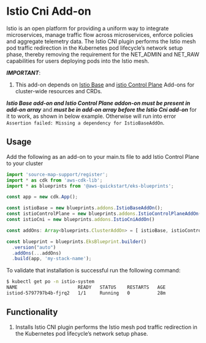 # Istio Cni Add-on

Istio is an open platform for providing a uniform way to integrate microservices, manage traffic flow across microservices, enforce policies and aggregate telemetry data. The Istio CNI plugin performs the Istio mesh pod traffic redirection in the Kubernetes pod lifecycle’s network setup phase, thereby removing the requirement for the NET_ADMIN and NET_RAW capabilities for users deploying pods into the Istio mesh. 

***IMPORTANT***:

1. This add-on depends on [Istio Base](istio-base.md) and [istio Control Plane](istio-control-plane.md) Add-ons for cluster-wide resources and CRDs.

***Istio Base add-on and Istio Control Plane addon-on must be present in add-on array*** and ***must be in add-on array before the Istio Cni add-on*** for it to work, as shown in below example. Otherwise will run into error `Assertion failed: Missing a dependency for IstioBaseAddOn`.

## Usage

Add the following as an add-on to your main.ts file to add Istio Control Plane to your cluster

```typescript
import 'source-map-support/register';
import * as cdk from 'aws-cdk-lib';
import * as blueprints from '@aws-quickstart/eks-blueprints';

const app = new cdk.App();

const istioBase = new blueprints.addons.IstioBaseAddOn();
const istioControlPlane = new blueprints.addons.IstioControlPlaneAddOn()
const istioCni = new blueprints.addons.IstioCniAddOn()

const addOns: Array<blueprints.ClusterAddOn> = [ istioBase, istioControlPlane, istioCni ];

const blueprint = blueprints.EksBlueprint.builder()
  .version("auto")
  .addOns(...addOns)
  .build(app, 'my-stack-name');
```

To validate that installation is successful run the following command:

```bash
$ kubectl get po -n istio-system
NAME                      READY   STATUS    RESTARTS   AGE
istiod-5797797b4b-fjrq2   1/1     Running   0          28m
```

## Functionality

1. Installs Istio CNI plugin performs the Istio mesh pod traffic redirection in the Kubernetes pod lifecycle’s network setup phase.
